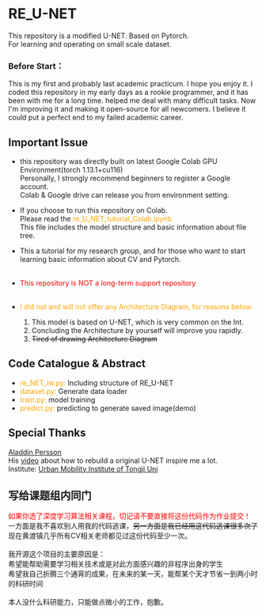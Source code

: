# RE_U-NET
 This repository is a modified U-NET. Based on Pytorch.</br>
 For learning and operating on small scale dataset.

### Before Start：
This is my first and probably last academic practicum. I hope you enjoy it.
I coded this repository in my early days as a rookie programmer, and it has been with me for a long time. helped me deal with many difficult tasks. Now I'm improving it and making it open-source for all newcomers. I believe it could put a perfect end to my failed academic career.

## Important Issue
* this repository was directly built on latest Google Colab GPU Environment(torch 1.13.1+cu116)</br>
  Personally, I strongly recommend beginners to register a Google account.</br>
  Colab & Google drive can release you from environment setting.
* If you choose to run this repository on Colab.</br>Please read the <font color=orange>re_U_NET_tutorial_Colab.ipynb</font></br>
  This file includes the model structure and basic information about file tree.
* This a tutorial for my research group, and for those who want to start learning basic information about CV and Pytorch.</br></br>
* <font color=red>This repository is NOT a long-term support repository</font></br></br>

* <font color=orange>I did not and will not offer any Architecture Diagram, for reasons below:</font></br>
   1. This model is based on U-NET, which is very common on the Int.
   2. Concluding the Architecture by yourself will improve you rapidly.
  3. ~~Tired of drawing Architecture Diagram~~
## Code Catalogue & Abstract
* <font color=orange>re_NET_lw.py:</font> Including structure of RE_U-NET
* <font color=orange>dataset.py:</font> Generate data loader
* <font color=orange>train.py:</font> model training
* <font color=orange>predict.py:</font> predicting to generate saved image(demo)

## Special Thanks
[Aladdin Persson](https://www.youtube.com/@AladdinPersson)</br>
His [video](https://www.youtube.com/watch?v=IHq1t7NxS8k&t=2s) about how to rebuild a original U-NET inspire me a lot.</br>
Institute: [Urban Mobility Institute of Tongji Uni](https://umi.tongji.edu.cn/index.htm)

## 写给课题组内同门
<font color=red>如果你选了深度学习算法相关课程，切记请不要直接将这份代码作为作业提交！</font></br>
一方面是我不喜欢别人用我的代码逃课，~~另一方面是我已经用这代码逃课很多次了~~</br>
现在黄渡镇几乎所有CV相关老师都见过这份代码至少一次。</br></br>
我开源这个项目的主要原因是：</br>
希望能帮助需要学习相关技术或是对此方面感兴趣的非程序出身的学生</br>
希望我自己折腾三个通宵的成果，在未来的某一天，能帮某个天才节省一到两小时的科研时间</br></br>
本人没什么科研能力，只能做点微小的工作，抱歉。



